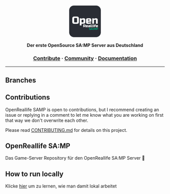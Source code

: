 <a href="https://inspiredprogrammer.com"><p align="center">
<img height=100 src="https://raw.githubusercontent.com/OpenReallife/OpenReallife-SAMP/main/OpenReallifeSAMP.png"/>

</p></a>
<p align="center">
  <strong>Der erste OpenSource SA:MP Server aus Deutschland</strong>
</p>

<h3 align="center">
  <a href="https://github.com/benawad/dogehouse/blob/staging/CONTRIBUTING.md">Contribute</a>
  <span> · </span>
  <a href="https://discord.gg/82HzQCJCDg">Community</a>
  <span> · </span>
  <a href="https://github.com/FotieMConstant/dogehouse-docs">Documentation</a>
</h3>

---

## Branches

## Contributions

OpenReallife SAMP is open to contributions, but I recommend creating an issue or replying in a comment to let me know what you are working on first that way we don't overwrite each other.

Please read [CONTRIBUTING.md](https://github.com/OpenReallife/OpenReallife-SAMP/blob/main/CONTRIBUTING.md) for details on this project.

## OpenReallife SA:MP

Das Game-Server Repository für den OpenReallife SA:MP Server :rocket:




## How to run locally

Klicke [hier](https://github.com/OpenReallife/OpenReallife-SAMP/blob/main/CONTRIBUTING.md#quickstart-local-pawno-development) um zu lernen, wie man damit lokal arbeitet
